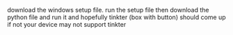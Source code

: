 download the windows setup file.
run the setup file
then download the python file
and run it
and hopefully tinkter (box with button) should come up
if not your device may not support tinkter
